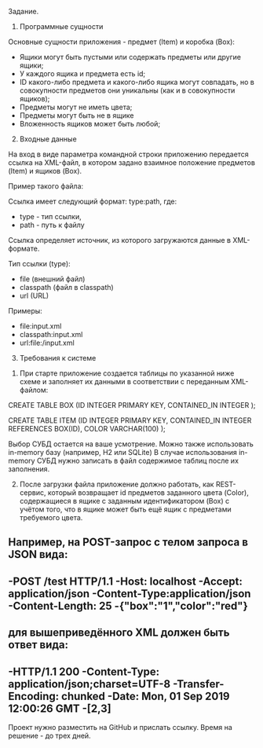 Задание.

1. Программные сущности

Основные сущности приложения - предмет (Item) и коробка (Box):

- Ящики могут быть пустыми или содержать предметы или другие ящики;
- У каждого ящика и предмета есть id;
- ID какого-либо предмета и какого-либо ящика могут совпадать, но в совокупности предметов они уникальны (как и в совокупности ящиков);
- Предметы могут не иметь цвета;
- Предметы могут быть не в ящике
- Вложенность ящиков может быть любой;

2. Входные данные 

На вход в виде параметра командной строки приложению передается ссылка на XML-файл, в котором задано 
взаимное положение предметов (Item) и ящиков (Box).

Пример такого файла:

<?xml version="1.0" encoding="UTF-8"?>
<Storage>
 <Box id="1">
   <Item id="1"/>
   <Item color="red" id="2"/>
   <Box id="3">
       <Item id="3" color="red" />
       <Item id="4" color="black" />    
   </Box>
   <Box id="6"/>
   <Item id="5"/>
 </Box>
 <Item id="6"/>
</Storage>

Ссылка имеет следующий формат: type:path, где:

- type - тип ссылки,
- path - путь к файлу

Ссылка определяет источник, из которого загружаются данные в XML-формате.

Тип ссылки (type): 

- file (внешний файл)
- classpath (файл в classpath)
- url (URL)

Примеры:

- file:input.xml
- classpath:input.xml
- url:file:/input.xml   

3. Требования к системе

1) При старте приложение создается таблицы по указанной ниже схеме и заполняет их данными в соответствии с переданным XML-файлом:

CREATE TABLE BOX
(ID INTEGER PRIMARY KEY,
CONTAINED_IN INTEGER
);

CREATE TABLE ITEM
(ID INTEGER PRIMARY KEY,
CONTAINED_IN INTEGER REFERENCES BOX(ID),
COLOR VARCHAR(100)
);

Выбор СУБД остается на ваше усмотрение. Можно также использовать in-memory базу (например,  H2 или SQLite)
В случае использования in-memory СУБД нужно записать в файл содержимое таблиц после их заполнения.

2) После загрузки файла приложение должно работать, как REST-сервис, который возвращает id предметов
заданного цвета (Color), содержащиеся в ящике c заданным идентификатором (Box)
с учётом того, что в ящике может быть ещё ящик с предметами требуемого цвета.

Например, на POST-запрос с телом запроса в JSON вида:
---------------------------
-POST /test HTTP/1.1
-Host: localhost
-Accept: application/json
-Content-Type:application/json
-Content-Length: 25
-{"box":"1","color":"red"}
---------------------------
для вышеприведённого XML должен быть ответ вида:
---------------------------
-HTTP/1.1 200
-Content-Type: application/json;charset=UTF-8
-Transfer-Encoding: chunked
-Date: Mon, 01 Sep 2019 12:00:26 GMT
-[2,3]
---------------------------

Проект нужно разместить на GitHub и прислать ссылку.
Время на решение - до трех дней.